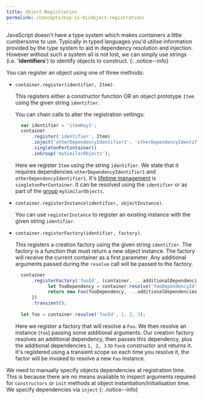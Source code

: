 ```yaml
---
title: Object Registration 
permalink: /concepts/esp-js-di/object-registration/
---
```


JavaScript doesn't have a type system which makes containers a little cumbersome to use. 
Typically in typed languages you'd utilise information provided by the type system to aid in dependency resolution and injection.
However without such a system all is not lost, we can simply use strings (i.e. '**identifiers**') to identify objects to construct.
{: .notice--info} 

You can register an object using one of three methods:

* `container.register(identifier, Item)`.

  This registers either a constructor function OR an object prototype `Item` using the given string `identifier`.

  You can chain calls to alter the registration settings:
  
  ```javascript
    var identifier = 'itemKey1';
    container
        .register('identifier', Item)
        .inject('otherDependencyIdentifier1', 'otherDependencyIdentifier1')
        .singletonPerContainer()
        .inGroup('mySimilarObjects');
  ```

  Here we register `Item` using the string `identifier`. 
  We state that it requires dependencies `otherDependencyIdentifier1` and `otherDependencyIdentifier1`. 
  It's [lifetime management](./06-lifetime-management.md) is `singletonPerContainer`.
  It can be resolved using the `identifier` or as part of the [group](#resolve-groups) `mySimilarObjects`. 
  
* `container.registerInstance(identifier, objectInstance)`.

  You can use `registerInstance` to register an existing instance with the given string `identifier`.
    
* `container.registerFactory(identifier, factory)`.

  This registers a creation factory using the given string `identifier`. 
  The factory is a function that must return a new object instance. 
  The factory will receive the current container as a first parameter.
  Any additional arguments passed during the `resolve` call will be passed to the factory.
  
  ```javascript
    container
        .registerFactory('fooId', (container, ...additionalDependencies) => {
              let fooDependency = container.resolve('fooDependencyId');  
              return new Foo(fooDependency, ...additionalDependencies);
        })
        .transient();
    
    let foo = container.resolve('fooId', 1, 2, 3);
  ```
  
  Here we register a factory that will resolve a `Foo`. 
  We then resolve an instance (`foo`) passing some additional arguments. 
  Our creation factory resolves an additional dependency, then passes this dependency, plus the additional dependencies `1, 2, 3` to `Foo`s constructor and returns it.
  It's registered using a transient scope so each time you resolve it, the factor will be invoked to resolve a new `Foo` instance. 
  
  
We need to manually specify objects dependencies at registration time. 
This is because there are no means available to inspect arguments required for `constructors` or `init` methods at object instantiation/initialisation time.
We specify dependencies via `inject`
{: .notice--info} 